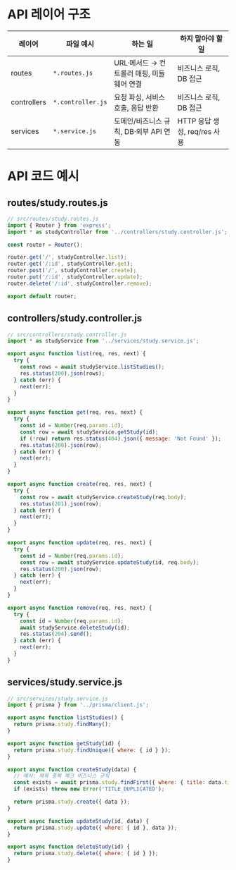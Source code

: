 # API 레이어 구조
| 레이어         | 파일 예시             | 하는 일                       | 하지 말아야 할 일             |
| ----------- | ----------------- | -------------------------- | ---------------------- |
| routes      | `*.routes.js`     | URL·메서드 → 컨트롤러 매핑, 미들웨어 연결 | 비즈니스 로직, DB 접근         |
| controllers | `*.controller.js` | 요청 파싱, 서비스 호출, 응답 반환       | 비즈니스 로직, DB 접근         |
| services    | `*.service.js`    | 도메인/비즈니스 규칙, DB·외부 API 연동  | HTTP 응답 생성, req/res 사용 |

# API 코드 예시

## routes/study.routes.js
```javascript
// src/routes/study.routes.js
import { Router } from 'express';
import * as studyController from '../controllers/study.controller.js';

const router = Router();

router.get('/', studyController.list);
router.get('/:id', studyController.get);
router.post('/', studyController.create);
router.put('/:id', studyController.update);
router.delete('/:id', studyController.remove);

export default router;
```
## controllers/study.controller.js
```javascript
// src/controllers/study.controller.js
import * as studyService from '../services/study.service.js';

export async function list(req, res, next) {
  try {
    const rows = await studyService.listStudies();
    res.status(200).json(rows);
  } catch (err) {
    next(err);
  }
}

export async function get(req, res, next) {
  try {
    const id = Number(req.params.id);
    const row = await studyService.getStudy(id);
    if (!row) return res.status(404).json({ message: 'Not Found' });
    res.status(200).json(row);
  } catch (err) {
    next(err);
  }
}

export async function create(req, res, next) {
  try {
    const row = await studyService.createStudy(req.body);
    res.status(201).json(row);
  } catch (err) {
    next(err);
  }
}

export async function update(req, res, next) {
  try {
    const id = Number(req.params.id);
    const row = await studyService.updateStudy(id, req.body);
    res.status(200).json(row);
  } catch (err) {
    next(err);
  }
}

export async function remove(req, res, next) {
  try {
    const id = Number(req.params.id);
    await studyService.deleteStudy(id);
    res.status(204).send();
  } catch (err) {
    next(err);
  }
}
```

## services/study.service.js
```javascript
// src/services/study.service.js
import { prisma } from '../prisma/client.js';

export async function listStudies() {
  return prisma.study.findMany();
}

export async function getStudy(id) {
  return prisma.study.findUnique({ where: { id } });
}

export async function createStudy(data) {
  // 예시: 제목 중복 체크 비즈니스 규칙
  const exists = await prisma.study.findFirst({ where: { title: data.title } });
  if (exists) throw new Error('TITLE_DUPLICATED');

  return prisma.study.create({ data });
}

export async function updateStudy(id, data) {
  return prisma.study.update({ where: { id }, data });
}

export async function deleteStudy(id) {
  return prisma.study.delete({ where: { id } });
}
```